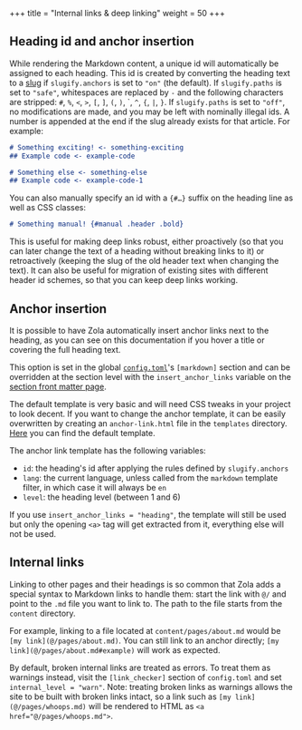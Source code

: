 +++
title = "Internal links & deep linking"
weight = 50
+++

## Heading id and anchor insertion
While rendering the Markdown content, a unique id will automatically be assigned to each heading. 
This id is created by converting the heading text to a [slug](https://en.wikipedia.org/wiki/Semantic_URL#Slug) if `slugify.anchors` is set to `"on"` (the default).
If `slugify.paths` is set to `"safe"`, whitespaces are replaced by `-` and the following characters are stripped: `#`, `%`, `<`, `>`, `[`, `]`, `(`, `)`, \`, `^`, `{`, `|`, `}`.
If `slugify.paths` is set to `"off"`, no modifications are made, and you may be left with nominally illegal ids.
A number is appended at the end if the slug already exists for that article.
For example:

```md
# Something exciting! <- something-exciting
## Example code <- example-code

# Something else <- something-else
## Example code <- example-code-1
```

You can also manually specify an id with a `{#…}` suffix on the heading line as well as CSS classes:

```md
# Something manual! {#manual .header .bold}
```

This is useful for making deep links robust, either proactively (so that you can later change the text of a heading
without breaking links to it) or retroactively (keeping the slug of the old header text when changing the text). It
can also be useful for migration of existing sites with different header id schemes, so that you can keep deep
links working.

## Anchor insertion
It is possible to have Zola automatically insert anchor links next to the heading, as you can see on this documentation
if you hover a title or covering the full heading text.

This option is set in the global [`config.toml`](@/documentation/getting-started/configuration/index.md)'s `[markdown]` section and can be overridden at the section level with the `insert_anchor_links` variable on the
[section front matter page](@/documentation/content/section.md#front-matter).

The default template is very basic and will need CSS tweaks in your project to look decent.
If you want to change the anchor template, it can be easily overwritten by
creating an `anchor-link.html` file in the `templates` directory. [Here](https://github.com/getzola/zola/blob/master/components/templates/src/builtins/anchor-link.html) you can find the default template.

The anchor link template has the following variables:

- `id`: the heading's id after applying the rules defined by `slugify.anchors`
- `lang`: the current language, unless called from the `markdown` template filter, in which case it will always be `en`
- `level`: the heading level (between 1 and 6)

If you use `insert_anchor_links = "heading"`, the template will still be used but only the opening `<a>` tag will get extracted
from it, everything else will not be used.

## Internal links
Linking to other pages and their headings is so common that Zola adds a
special syntax to Markdown links to handle them: start the link with `@/` and point to the `.md` file you want
to link to. The path to the file starts from the `content` directory.

For example, linking to a file located at `content/pages/about.md` would be `[my link](@/pages/about.md)`.
You can still link to an anchor directly; `[my link](@/pages/about.md#example)` will work as expected.

By default, broken internal links are treated as errors.  To treat them as warnings instead, visit the `[link_checker]` section of `config.toml` and set `internal_level = "warn"`.  Note: treating broken links as warnings allows the site to be built with broken links intact, so a link such as `[my link](@/pages/whoops.md)` will be rendered to HTML as `<a href="@/pages/whoops.md">`.
